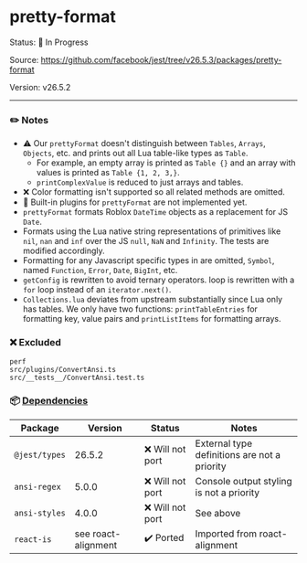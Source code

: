 # pretty-format

Status: :hammer: In Progress

Source: https://github.com/facebook/jest/tree/v26.5.3/packages/pretty-format

Version: v26.5.2

---

### :pencil2: Notes
* :warning: Our `prettyFormat` doesn't distinguish between `Tables`, `Arrays`, `Objects`, etc. and prints out all Lua table-like types as `Table`.
    * For example, an empty array is printed as `Table {}` and an array with values is printed as `Table {1, 2, 3,}`.
    * `printComplexValue` is reduced to just arrays and tables.
* :x: Color formatting isn't supported so all related methods are omitted.
* :hammer: Built-in plugins for `prettyFormat` are not implemented yet.
* `prettyFormat` formats Roblox `DateTime` objects as a replacement for JS `Date`.
* Formats using the Lua native string representations of primitives like `nil`, `nan` and `inf` over the JS `null`, `NaN` and `Infinity`. The tests are modified accordingly.
* Formatting for any Javascript specific types in are omitted, `Symbol`, named `Function`, `Error`, `Date`, `BigInt`, etc.
* `getConfig` is rewritten to avoid ternary operators.
loop is rewritten with a `for` loop instead of an `iterator.next()`.
* `Collections.lua` deviates from upstream substantially since Lua only has tables. We only have two functions: `printTableEntries` for formatting key, value pairs and `printListItems` for formatting arrays.

### :x: Excluded
```
perf
src/plugins/ConvertAnsi.ts
src/__tests__/ConvertAnsi.test.ts
```

### :package: [Dependencies](https://github.com/facebook/jest/blob/v26.5.3/packages/pretty-format/package.json)
| Package | Version | Status | Notes |
| - | - | - | - |
| `@jest/types` | 26.5.2 | :x: Will not port | External type definitions are not a priority |
| `ansi-regex` | 5.0.0 | :x: Will not port | Console output styling is not a priority |
| `ansi-styles` | 4.0.0 | :x: Will not port | See above |
| `react-is` | see roact-alignment | :heavy_check_mark: Ported | Imported from roact-alignment |